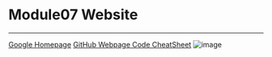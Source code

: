 # Module07 Website
---
[Google Homepage](https://www.google.com "Google's Homepage")
[GitHub Webpage Code CheatSheet](https://github.com/adam-p/markdown-here/wiki/Markdown-Cheatsheet)
![image](https://user-images.githubusercontent.com/126122433/222053773-85fbef3a-6101-4750-857b-892823b328d7.png)
